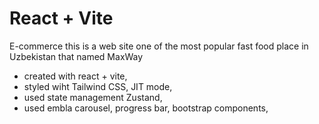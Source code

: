 # React + Vite

E-commerce 
this is a web site one of the most popular fast food place in Uzbekistan that named MaxWay

 - created with react + vite,
 - styled wiht Tailwind CSS, JIT mode,
 - used state management Zustand,
 - used embla carousel, progress bar, bootstrap components, 
